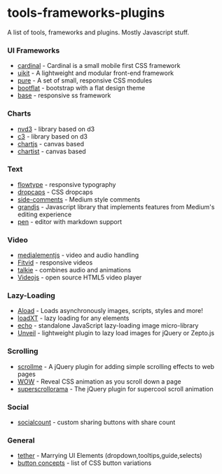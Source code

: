 tools-frameworks-plugins
========================

A list of tools, frameworks and plugins. Mostly Javascript stuff.

<!-- - [UI Frameworks](#ui-frameworks)
- [Text](#text)
- [Charts](#charts)
- [Video](#video)
- [Scraper & Crawler](#scraper-&-crawler) -->

### UI Frameworks
- [cardinal](http://cardinalcss.com/) - Cardinal is a small mobile first CSS framework
- [uikit](http://getuikit.com/index.html) - A lightweight and modular front-end framework
- [pure](http://purecss.io/extend/) - A set of small, responsive CSS modules 
- [bootflat](http://bootflat.github.io/index.html) - bootstrap with a flat design theme
- [base](http://matthewhartman.github.io/base/) - responsive ss framework


### Charts
- [nvd3](http://nvd3.org/) - library based on d3
- [c3](http://c3js.org/) - library based on d3
- [chartjs](http://www.chartjs.org/) - canvas based
- [chartist](http://gionkunz.github.io/chartist-js/) - canvas based

### Text
- [flowtype](http://simplefocus.com/flowtype/) - responsive typography
- [dropcaps](https://github.com/adobe-webplatform/dropcap.js) - CSS dropcaps
- [side-comments](http://aroc.github.io/side-comments-demo/) - Medium style comments
- [grandjs](http://mattduvall.com/grande.js/) - Javascript library that implements features from Medium's editing experience
- [pen](http://sofish.github.io/pen) - editor with markdown support

### Video
- [medialementjs](http://mediaelementjs.com/) - video and audio handling
- [Fitvid](http://fitvidsjs.com/) - responsive videos
- [talkie](https://github.com/kiln/talkie) - combines audio and animations
- [Videojs](http://www.videojs.com/) - open source HTML5 video player

### Lazy-Loading
- [Aload](http://pazguille.github.io/aload/) - Loads asynchronously images, scripts, styles and more!
- [loadXT](https://github.com/ressio/lazy-load-xt) - lazy loading for any elements
- [echo](https://github.com/toddmotto/echo) - standalone JavaScript lazy-loading image micro-library
- [Unveil](http://luis-almeida.github.io/unveil/) - lightweight plugin to lazy load images for jQuery or Zepto.js

### Scrolling
- [scrollme](http://scrollme.nckprsn.com/) - A jQuery plugin for adding simple scrolling effects to web pages
- [WOW](https://github.com/matthieua/WOW) - Reveal CSS animation as you scroll down a page
- [superscrollorama](https://github.com/johnpolacek/superscrollorama) - The jQuery plugin for supercool scroll animation

### Social
- [socialcount](https://github.com/filamentgroup/SocialCount/) - custom sharing buttons with share count

### General
- [tether](http://github.hubspot.com/tether/docs/welcome/) - Marrying UI Elements (dropdown,tooltips,guide,selects)  
- [button concepts](http://tympanus.net/Development/CreativeButtons/) - list of CSS button variations 
